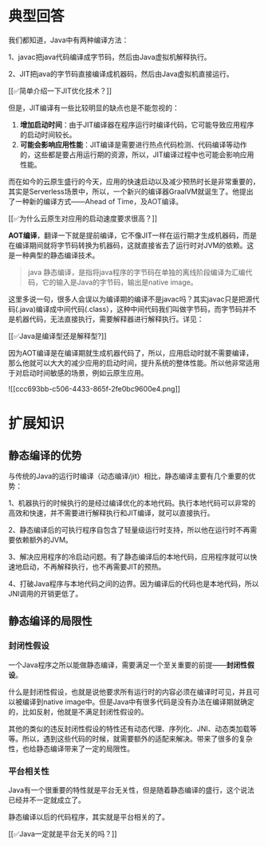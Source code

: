 # 典型回答


我们都知道，Java中有两种编译方法：

1、javac把java代码编译成字节码，然后由Java虚拟机解释执行。

2、JIT把java的字节码直接编译成机器码，然后由Java虚拟机直接运行。



[[✅简单介绍一下JIT优化技术？]]



但是，JIT编译有一些比较明显的缺点也是不能忽视的：



1. **增加启动时间**：由于JIT编译器在程序运行时编译代码，它可能导致应用程序的启动时间较长。
2. **可能会影响应用性能**：JIT<font style="color:rgb(25, 27, 31);">编译是需要进行热点代码检测、代码编译等动作的，这些都是要占用运行期的资源，所以，JIT编译过程中也可能会影响应用性能。</font>



而在如今的云原生盛行的今天，应用的快速启动以及减少预热时长是非常重要的，其实是Serverless场景中，所以，<font style="color:rgb(37, 41, 51);">一</font>个新兴的编译器GraalVM就诞生了。他提出了一种新的编译方式——<font style="color:rgb(37, 41, 51);">Ahead of Time，及AOT编译。</font>

<font style="color:rgb(37, 41, 51);"></font>

[[✅为什么云原生对应用的启动速度要求很高？]]



**AOT编译**，翻译一下就是提前编译，它不像JIT一样在运行期才生成机器码，而是在编译期间就将字节码转换为机器码，这就直接省去了运行时对JVM的依赖。这是一种典型的静态编译技术。



> java 静态编译，是指将java程序的字节码在单独的离线阶段编译为汇编代码，它的输入是Java的字节码，输出是native image。
>



这里多说一句，很多人会误以为编译期的编译不是javac吗？其实javac只是把源代码(.java)编译成中间代码(.class），这种中间代码我们叫做字节码，而字节码并不是机器代码，无法直接执行，需要解释器进行解释执行。详见：

[[✅Java是编译型还是解释型?]]

  


因为AOT编译是在编译期就生成机器代码了，所以，应用启动时就不需要编译，那么他就可以大大的减少应用的启动时间，提升系统的整体性能。所以他非常适用于对启动时间敏感的场景，例如云原生应用。



![[ccc693bb-c506-4433-865f-2fe0bc9600e4.png]]



# 扩展知识


## 静态编译的优势


与传统的Java的运行时编译（动态编译/jit）相比，静态编译主要有几个重要的优势：



1、机器执行的时候执行的是经过编译优化的本地代码。执行本地代码可以非常的高效和快速，并不需要进行解释执行和JIT编译，就可以直接执行。



2、静态编译后的可执行程序自包含了轻量级运行时支持，所以他在运行时不再需要依赖额外的JVM。



3、解决应用程序的冷启动问题。有了静态编译后的本地代码，应用程序就可以快速地启动，不再解释执行，也不再需要JIT的预热。



4、打破Java程序与本地代码之间的边界。因为编译后的代码也是本地代码，所以JNI调用的开销更低了。



## 静态编译的局限性


### 封闭性假设
一个Java程序之所以能做静态编译，需要满足一个至关重要的前提——**封闭性假设**。



什么是封闭性假设，也就是说他要求所有运行时的内容必须在编译时可见，并且可以被编译到native image中。但是Java中有很多代码是没有办法在编译期就确定的，比如反射，他就是不满足封闭性假设的。



其他的类似的违反封闭性假设的特性还有动态代理、序列化、JNI、动态类加载等等。所以，遇到这些代码的时候，就需要额外的适配来解决。带来了很多的复杂性，也给静态编译带来了一定的局限性。



### 平台相关性


Java有一个很重要的特性就是平台无关性，但是随着静态编译的盛行，这个说法已经并不一定就成立了。



静态编译以后的代码程序，其实就是平台相关的了。



[[✅Java一定就是平台无关的吗？]]




































